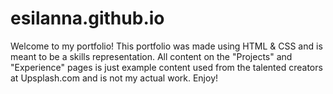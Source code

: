 # esilanna.github.io
Welcome to my portfolio! This portfolio was made using HTML & CSS and is meant to be a skills representation. 
All content on the "Projects" and "Experience" pages is just example content used from the talented creators 
at Upsplash.com and is not my actual work. Enjoy! 
